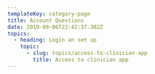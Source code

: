 ```yaml
---
templateKey: category-page
title: Account Questions
date: 2019-09-06T22:42:37.302Z
topics:
  - heading: Login an set up
    topic:
      - slug: topics/access-to-clinician-app
        title: Access to clinician app
---
```


